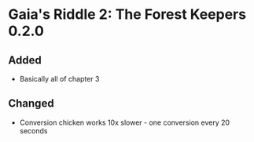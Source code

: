 # Gaia's Riddle 2: The Forest Keepers 0.2.0


## Added
* Basically all of chapter 3


## Changed
* Conversion chicken works 10x slower - one conversion every 20 seconds